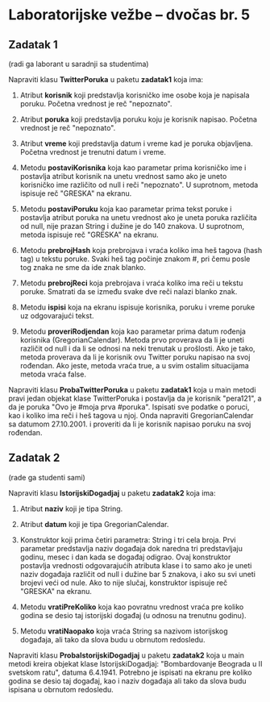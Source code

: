 # Laboratorijske vežbe – dvočas br. 5

## Zadatak 1
(radi ga laborant u saradnji sa studentima)

Napraviti klasu **TwitterPoruka** u paketu **zadatak1** koja ima:

1. Atribut **korisnik** koji predstavlja korisničko ime osobe koja je napisala poruku. Početna vrednost je reč "nepoznato".

2. Atribut **poruka** koji predstavlja poruku koju je korisnik napisao. Početna vrednost je reč "nepoznato".

3. Atribut **vreme** koji predstavlja datum i vreme kad je poruka objavljena. Početna vrednost je trenutni datum i vreme.

4. Metodu **postaviKorisnika** koja kao parametar prima korisničko ime i postavlja atribut korisnik na unetu vrednost samo ako je uneto korisničko ime različito od null i reči "nepoznato". U suprotnom, metoda ispisuje reč "GRESKA" na ekranu.

5. Metodu **postaviPoruku** koja kao parametar prima tekst poruke i postavlja atribut poruka na unetu vrednost ako je uneta poruka različita od null, nije prazan String i dužine je do 140 znakova. U suprotnom, metoda ispisuje reč "GRESKA" na ekranu. 

6. Metodu **prebrojHash** koja prebrojava i vraća koliko ima heš tagova (hash tag) u tekstu poruke. Svaki heš tag počinje znakom #, pri čemu posle tog znaka ne sme da ide znak blanko. 

7. Metodu **prebrojReci** koja prebrojava i vraća koliko ima reči u tekstu poruke. Smatrati da se između svake dve reči nalazi blanko znak.

8. Metodu **ispisi** koja na ekranu ispisuje korisnika, poruku i vreme poruke uz odgovarajući tekst. 

9. Metodu **proveriRodjendan** koja kao parametar prima datum rođenja korisnika (GregorianCalendar). Metoda prvo proverava da li je uneti različit od null i da li se odnosi na neki trenutak u prošlosti. Ako je tako, metoda proverava da li je korisnik ovu Twitter poruku napisao na svoj rođendan. Ako jeste, metoda vraća true, a u svim ostalim situacijama metoda vraća false.

Napraviti klasu **ProbaTwitterPoruka** u paketu **zadatak1** koja u main metodi pravi jedan objekat klase TwitterPoruka i postavlja da je korisnik "pera121", a da je poruka "Ovo je #moja prva #poruka". Ispisati sve podatke o poruci, kao i koliko ima reči i heš tagova u njoj. Onda napraviti GregorianCalendar sa datumom 27.10.2001. i proveriti da li je korisnik napisao poruku na svoj rođendan.


## Zadatak 2
(rade ga studenti sami)

Napraviti klasu **IstorijskiDogadjaj** u paketu **zadatak2** koja ima:

1. Atribut **naziv** koji je tipa String.

2. Atribut **datum** koji je tipa GregorianCalendar.

3. Konstruktor koji prima četiri parametra: String i tri cela broja. Prvi parametar predstavlja naziv događaja dok naredna tri predstavljaju godinu, mesec i dan kada se događaj odigrao. Ovaj konstruktor postavlja vrednosti odgovarajućih atributa klase i to samo ako je uneti naziv događaja različit od null i dužine bar 5 znakova, i ako su svi uneti brojevi veći od nule. Ako to nije slučaj, konstruktor ispisuje reč "GRESKA" na ekranu.

4. Metodu **vratiPreKoliko** koja kao povratnu vrednost vraća pre koliko godina se desio taj istorijski događaj (u odnosu na trenutnu godinu).

5. Metodu **vratiNaopako** koja vraća String sa nazivom istorijskog događaja, ali tako da slova budu u obrnutom redosledu.

Napraviti klasu **ProbaIstorijskiDogadjaj** u paketu **zadatak2** koja u main metodi kreira objekat klase IstorijskiDogadjaj: "Bombardovanje Beograda u II svetskom ratu", datuma 6.4.1941. Potrebno je ispisati na ekranu pre koliko godina se desio taj događaj, kao i naziv događaja ali tako da slova budu ispisana u obrnutom redosledu.
